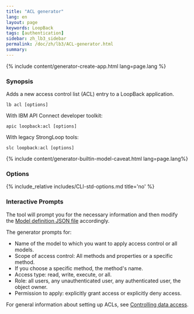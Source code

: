 ```yaml
---
title: "ACL generator"
lang: en
layout: page
keywords: LoopBack
tags: [authentication]
sidebar: zh_lb3_sidebar
permalink: /doc/zh/lb3/ACL-generator.html
summary:
---
```


{% include content/generator-create-app.html lang=page.lang %}

### Synopsis

Adds a new access control list (ACL) entry to a LoopBack application.

```
lb acl [options]
```

With IBM API Connect developer toolkit:

```
apic loopback:acl [options]
```

With legacy StrongLoop tools:

```
slc loopback:acl [options]
```

{% include content/generator-builtin-model-caveat.html lang=page.lang%}

### Options

{% include_relative includes/CLI-std-options.md title='no' %}

### Interactive Prompts

The tool will prompt you for the necessary information and then modify the [Model definition JSON file](Model-definition-JSON-file.html) accordingly.

The generator prompts for:

* Name of the model to which you want to apply access control or all models.
* Scope of access control: All methods and properties or a specific method.
* If you choose a specific method, the method's name.
* Access type: read, write, execute, or all.
* Role: all users, any unauthenticated user, any authenticated user, the object owner.
* Permission to apply: explicitly grant access or explicitly deny access.

For general information about setting up ACLs, see [Controlling data access](Controlling-data-access.html).
